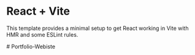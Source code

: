 # React + Vite

This template provides a minimal setup to get React working in Vite with HMR and some ESLint rules.

#   P o r t f o l i o - W e b i s t e  
 